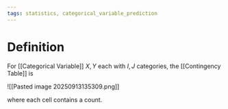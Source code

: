 ```yaml
---
tags: statistics, categorical_variable_prediction
---
```


# Definition

For [[Categorical Variable]] $X, Y$ each with $I, J$ categories, the [[Contingency Table]] is

![[Pasted image 20250913135309.png]]

where each cell contains a count.